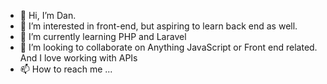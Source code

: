 - 👋 Hi, I’m Dan.
- 👀 I’m interested in front-end, but aspiring to learn back end as well.
- 🌱 I’m currently learning PHP and Laravel
- 💞️ I’m looking to collaborate on Anything JavaScript or Front end related. And I love working with APIs
- 📫 How to reach me ...

<!---
danielpeterkuc/danielpeterkuc is a ✨ special ✨ repository because its `README.md` (this file) appears on your GitHub profile.
You can click the Preview link to take a look at your changes.
--->
